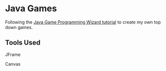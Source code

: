# Java Games

Following the [Java Game Programming Wizard tutorial](https://www.youtube.com/watch?v=e9jRfgjV4FQ) to create my own top down games.

## Tools Used

JFrame

Canvas